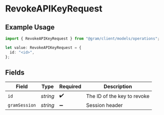 # RevokeAPIKeyRequest

## Example Usage

```typescript
import { RevokeAPIKeyRequest } from "@gram/client/models/operations";

let value: RevokeAPIKeyRequest = {
  id: "<id>",
};
```

## Fields

| Field                       | Type                        | Required                    | Description                 |
| --------------------------- | --------------------------- | --------------------------- | --------------------------- |
| `id`                        | *string*                    | :heavy_check_mark:          | The ID of the key to revoke |
| `gramSession`               | *string*                    | :heavy_minus_sign:          | Session header              |